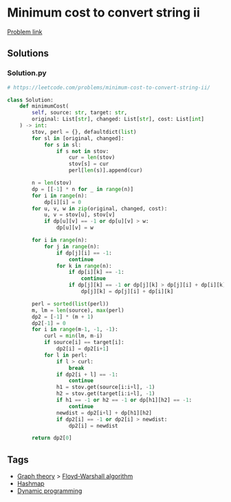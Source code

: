 # Minimum cost to convert string ii

[Problem link](https://leetcode.com/problems/minimum-cost-to-convert-string-ii/)

## Solutions


### Solution.py
```py
# https://leetcode.com/problems/minimum-cost-to-convert-string-ii/

class Solution:
    def minimumCost(
        self, source: str, target: str,
        original: List[str], changed: List[str], cost: List[int]
    ) -> int:
        stov, perl = {}, defaultdict(list)
        for sl in [original, changed]:
            for s in sl:
                if s not in stov:
                    cur = len(stov)
                    stov[s] = cur
                    perl[len(s)].append(cur)

        n = len(stov)
        dp = [[-1] * n for _ in range(n)]
        for i in range(n):
            dp[i][i] = 0
        for u, v, w in zip(original, changed, cost):
            u, v = stov[u], stov[v]
            if dp[u][v] == -1 or dp[u][v] > w:
                dp[u][v] = w

        for i in range(n):
            for j in range(n):
                if dp[j][i] == -1:
                    continue
                for k in range(n):
                    if dp[i][k] == -1:
                        continue
                    if dp[j][k] == -1 or dp[j][k] > dp[j][i] + dp[i][k]:
                        dp[j][k] = dp[j][i] + dp[i][k]

        perl = sorted(list(perl))
        m, lm = len(source), max(perl)
        dp2 = [-1] * (m + 1)
        dp2[-1] = 0
        for i in range(m-1, -1, -1):
            curl = min(lm, m-i)
            if source[i] == target[i]:
                dp2[i] = dp2[i+1]
            for l in perl:
                if l > curl:
                    break
                if dp2[i + l] == -1:
                    continue
                h1 = stov.get(source[i:i+l], -1)
                h2 = stov.get(target[i:i+l], -1)
                if h1 == -1 or h2 == -1 or dp[h1][h2] == -1:
                    continue
                newdist = dp2[i+l] + dp[h1][h2]
                if dp2[i] == -1 or dp2[i] > newdist:
                    dp2[i] = newdist

        return dp2[0]
```
## Tags

* [Graph theory](/Collections/graph-theory.md#graph-theory) > [Floyd-Warshall algorithm](/Collections/graph-theory.md#floyd-warshall-algorithm)
* [Hashmap](/Collections/hashmap.md#hashmap)
* [Dynamic programming](/Collections/dynamic-programming.md#dynamic-programming)

